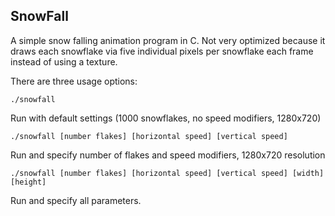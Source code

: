 ## SnowFall

A simple snow falling animation program in C. Not very optimized because it draws each snowflake via five individual pixels per snowflake each frame instead of using a texture.

There are three usage options:

    ./snowfall
Run with default settings (1000 snowflakes, no speed modifiers, 1280x720)

	./snowfall [number flakes] [horizontal speed] [vertical speed]
Run and specify number of flakes and speed modifiers, 1280x720 resolution

	./snowfall [number flakes] [horizontal speed] [vertical speed] [width] [height]
Run and specify all parameters.

